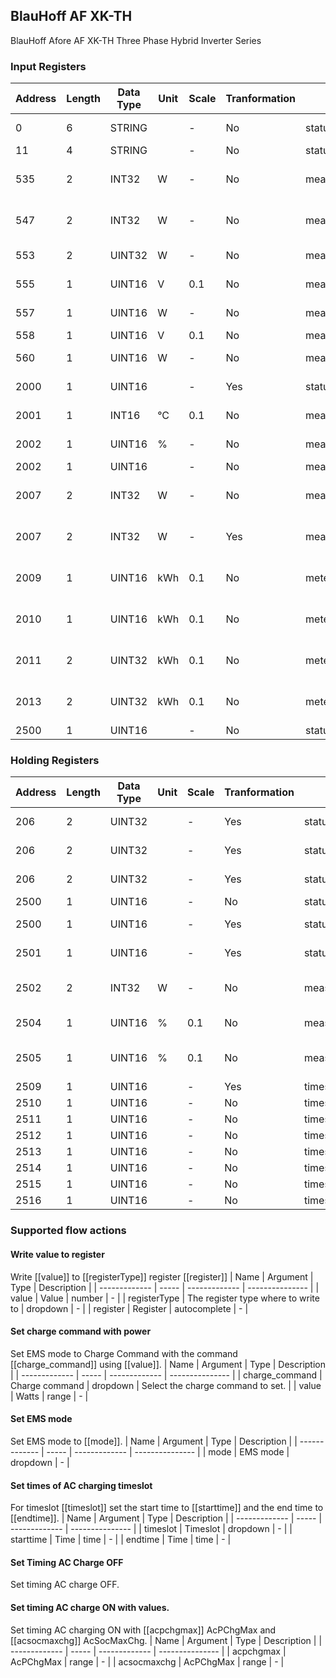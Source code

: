 ## BlauHoff AF XK-TH
BlauHoff Afore AF XK-TH Three Phase Hybrid Inverter Series

### Input Registers
| Address | Length | Data Type | Unit | Scale | Tranformation | Capability ID | Capability name | Range | DeviceTypes |
| ------- | ------ | --------- | ---- | ----- | ------------- | ------------- | --------------- | ----- | ----------- |
| 0| 6| STRING| | -| No| status_text.inverter_name| Inverter name| - || Battery, Inverter |
| 11| 4| STRING| | -| No| status_text.hard_name| Hard name| - || Battery, Inverter |
| 535| 2| INT32| W| -| No| measure_power.grid_active_power| Grid active power| -24100 - 24100 || Inverter |
| 547| 2| INT32| W| -| No| measure_power.grid_total_load| Grid total load| -24100 - 24100 || Inverter |
| 553| 2| UINT32| W| -| No| measure_power| Power| 0 - 24100 || Inverter |
| 555| 1| UINT16| V| 0.1| No| measure_voltage.pv1| PV 1 voltage| 0 - 800 || Inverter |
| 557| 1| UINT16| W| -| No| measure_power.pv1| PV 1 power| 0 - 15000 || Inverter |
| 558| 1| UINT16| V| 0.1| No| measure_voltage.pv2| undefined| 0 - 800 || Inverter |
| 560| 1| UINT16| W| -| No| measure_power.pv2| PV 2 power| 0 - 15000 || Inverter |
| 2000| 1| UINT16| | -| Yes| status_text.battery_state| Battery state| - || Battery |
| 2001| 1| INT16| °C| 0.1| No| measure_temperature.battery1| Battery 1 temperature| -40 - 100 || Battery |
| 2002| 1| UINT16| %| -| No| measure_percentage.bat_soc| Battery SOC| 0 - 100 || Battery |
| 2002| 1| UINT16| | -| No| measure_battery| undefined| 0 - 100 || Battery |
| 2007| 2| INT32| W| -| No| measure_power.battery| Battery power| -24100 - 24100 || Battery |
| 2007| 2| INT32| W| -| Yes| measure_power| Power| -24100 - 24100 || Battery |
| 2009| 1| UINT16| kWh| 0.1| No| meter_power.daily_battery_charge| Daily battery charge| 0 - 250 || Battery |
| 2010| 1| UINT16| kWh| 0.1| No| meter_power.daily_battery_discharge| Daily battery discharge| 0 - 250 || Battery |
| 2011| 2| UINT32| kWh| 0.1| No| meter_power.total_battery_charge| Total battery charge| - || Battery |
| 2013| 2| UINT32| kWh| 0.1| No| meter_power.total_battery_discharge| Total battery discharge| - || Battery |
| 2500| 1| UINT16| | -| No| status_code.running_state| undefined| - || Inverter |

### Holding Registers
| Address | Length | Data Type | Unit | Scale | Tranformation | Capability ID | Capability name | Range | DeviceTypes |
| ------- | ------ | --------- | ---- |----- | -------------- | ------------- | --------------- | ----- | ----------- |
| 206| 2| UINT32| | -| Yes| status_text.ac_timing_charge| AC timing charge| - || Battery |
| 206| 2| UINT32| | -| Yes| status_text.timing_charge| Timing charge| - || Battery |
| 206| 2| UINT32| | -| Yes| status_text.timing_discharge| Timing discharge| - || Battery |
| 2500| 1| UINT16| | -| No| status_code.run_mode| Run mode| - || Battery |
| 2500| 1| UINT16| | -| Yes| status_text.ems_mode| EMS mode| - || Battery |
| 2501| 1| UINT16| | -| Yes| status_text.charge_command| Charge command| - || Battery |
| 2502| 2| INT32| W| -| No| measure_power.charge_instructions| Charge command power| - || Battery |
| 2504| 1| UINT16| %| 0.1| No| measure_percentage.acpchgmax| AC charge max| 0 - 100 || Battery |
| 2505| 1| UINT16| %| 0.1| No| measure_percentage.acsocmaxchg| AC SOC max charge| 0 - 100 || Battery |
| 2509| 1| UINT16| | -| Yes| timeslot.time| undefined| - || Battery |
| 2510| 1| UINT16| | -| No| timeslot.time| undefined| - || Battery |
| 2511| 1| UINT16| | -| No| timeslot.time| undefined| - || Battery |
| 2512| 1| UINT16| | -| No| timeslot.time| undefined| - || Battery |
| 2513| 1| UINT16| | -| No| timeslot.time| undefined| - || Battery |
| 2514| 1| UINT16| | -| No| timeslot.time| undefined| - || Battery |
| 2515| 1| UINT16| | -| No| timeslot.time| undefined| - || Battery |
| 2516| 1| UINT16| | -| No| timeslot.time| undefined| - || Battery |

### Supported flow actions

#### Write value to register
Write [[value]] to [[registerType]] register [[register]]
| Name | Argument | Type |  Description |
| ------------- | ----- | ------------- | --------------- |
| value | Value | number | - |
| registerType | The register type where to write to | dropdown | - |
| register | Register | autocomplete | - |

#### Set charge command with power
Set EMS mode to Charge Command with the command [[charge_command]] using [[value]].
| Name | Argument | Type |  Description |
| ------------- | ----- | ------------- | --------------- |
| charge_command | Charge command | dropdown | Select the charge command to set. |
| value | Watts | range | - |

#### Set EMS mode
Set EMS mode to [[mode]].
| Name | Argument | Type |  Description |
| ------------- | ----- | ------------- | --------------- |
| mode | EMS mode | dropdown | - |

#### Set times of AC charging timeslot
For timeslot [[timeslot]] set the start time to [[starttime]] and the end time to [[endtime]].
| Name | Argument | Type |  Description |
| ------------- | ----- | ------------- | --------------- |
| timeslot | Timeslot | dropdown | - |
| starttime | Time | time | - |
| endtime | Time | time | - |

#### Set Timing AC Charge OFF
Set timing AC charge OFF.

#### Set timing AC charge ON with values.
Set timing AC charging ON with [[acpchgmax]] AcPChgMax and [[acsocmaxchg]] AcSocMaxChg.
| Name | Argument | Type |  Description |
| ------------- | ----- | ------------- | --------------- |
| acpchgmax | AcPChgMax | range | - |
| acsocmaxchg | AcPChgMax | range | - |

